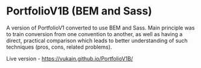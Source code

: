 # PortfolioV1B (BEM and Sass)

A version of PortfolioV1 converted to use BEM and Sass.
Main principle was to train conversion from one convention to another, as well as having a direct, practical comparison which leads to better understanding of such techniques (pros, cons, related problems).

Live version - https://vukain.github.io/PortfolioV1B/
